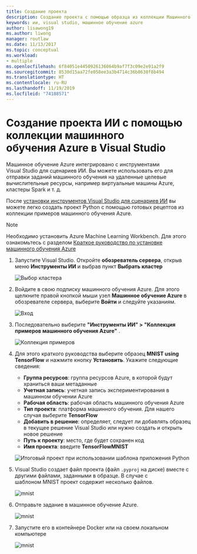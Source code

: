 ```yaml
---
title: Создание проекта
description: Создание проекта с помощью образца из коллекции Машинного обучения Azure
keywords: ии, visual studio, машинное обучение azure
author: lisawong19
ms.author: liwong
manager: routlaw
ms.date: 11/13/2017
ms.topic: conceptual
ms.workload:
- multiple
ms.openlocfilehash: 6f84051e4450926136064b9af7f3c09e2e91a2f9
ms.sourcegitcommit: 8530d15aa72fe058ee3a3b4714c36b8638f8b494
ms.translationtype: HT
ms.contentlocale: ru-RU
ms.lasthandoff: 11/19/2019
ms.locfileid: "74188571"
---
```

# <a name="create-an-ai-project-from-the-azure-machine-learning-gallery-in-visual-studio"></a>Создание проекта ИИ с помощью коллекции машинного обучения Azure в Visual Studio

Машинное обучение Azure интегрировано с инструментами Visual Studio для сценариев ИИ. Вы можете использовать его для отправки заданий машинного обучения на удаленные целевые вычислительные ресурсы, например виртуальные машины Azure, кластеры Spark и т. д. 

После [установки инструментов Visual Studio для сценариев ИИ](installation.md) вы можете легко создать проект Python с помощью готовых рецептов из коллекции примеров машинного обучения Azure.

> [!NOTE]
> Необходимо установить Azure Machine Learning Workbench. Для этого ознакомьтесь с разделом [Краткое руководство по установке машинного обучения Azure](https://docs.microsoft.com/azure/machine-learning/preview/quickstart-installation)

1. Запустите Visual Studio. Откройте **обозреватель сервера**, открыв меню **Инструменты ИИ** и выбрав пункт **Выбрать кластер**

    ![Выбор кластера](media/create-project-gallery/select-cluster.png)

2. Войдите в свою подписку машинного обучения Azure. Для этого щелкните правой кнопкой мыши узел **Машинное обучение Azure** в обозревателе сервера, выберите **Войти** и следуйте указаниям.

    ![Вход](media/create-project-gallery/azureml-login.png)

3. Последовательно выберите **"Инструменты ИИ" > "Коллекция примеров машинного обучения Azure"** .

    ![Коллекция примеров](media/create-project-gallery/gallery.png)

4. Для этого краткого руководства выберите образец **MNIST using TensorFlow** и нажмите кнопку **Установить**. Укажите следующие сведения:

   - **Группа ресурсов**: группа ресурсов Azure, в которой будут храниться ваши метаданные
   - **Учетная запись**: учетная запись экспериментирования в машинном обучении Azure
   - **Рабочая область**: рабочая область машинного обучения Azure
   - **Тип проекта**: платформа машинного обучения. Для нашего случая выберите **TensorFlow**
   - **Добавить в решение**: определяет, следует ли добавлять образец в текущее решение Visual Studio или нужно создать и открыть новое решение
   - **Путь к проекту**: место, где будет сохранен код
   - **Имя проекта**: введите **TensorFlowMNIST**

   ![Итоговый проект при использовании шаблона приложения Python](media/create-project-gallery/new-AzureSampleProject.png)

5. Visual Studio создает файл проекта (файл `.pyproj` на диске) вместе с другими файлами, заданными в образце. В случае с шаблоном MNIST проект содержит несколько файлов.

    ![mnist](media/create-project-gallery/azml-mnist.png)

6. Отправьте задание в машинное обучение Azure.

    ![mnist](media/create-project-gallery/submit-azml.png)

7. Запустите его в контейнере Docker или на своем локальном компьютере

    ![mnist](media/create-project-gallery/azml-local.png)
